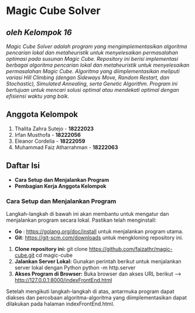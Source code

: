 # Magic Cube Solver
## *oleh Kelompok 16*

*Magic Cube Solver adalah program yang mengimplementasikan algoritma pencarian lokal dan metaheuristik untuk menyelesaikan permasalahan optimasi pada susunan Magic Cube.*
*Repository ini berisi implementasi berbagai algoritma pencarian lokal dan metaheuristik untuk menyelesaikan permasalahan Magic Cube. Algoritma yang diimplementasikan meliputi variasi Hill Climbing (dengan Sideways Move, Random Restart, dan Stochastic), Simulated Annealing, serta Genetic Algorithm. Program ini bertujuan untuk mencari solusi optimal atau mendekati optimal dengan efisiensi waktu yang baik.*

## Anggota Kelompok
1. Thalita Zahra Sutejo - **18222023**
2. Irfan Musthofa - **18222056**
3. Eleanor Cordelia - **18222059**
4. Muhammad Faiz Atharrahman - **18222063**

## Daftar Isi
- **Cara Setup dan Menjalankan Program**
- **Pembagian Kerja Anggota Kelompok**

### Cara Setup dan Menjalankan Program
Langkah-langkah di bawah ini akan membantu untuk mengatur dan menjalankan program secara lokal.
Pastikan telah menginstall:
- **Go** : https://golang.org/doc/install untuk menjalankan program utama.
- **Git**: https://git-scm.com/downloads untuk mengkloning repository ini.
1. **Clone repository ini:**
   git clone https://github.com/faizathr/magic-cube.git
   cd magic-cube
2. **Jalankan Server Lokal:**
   Gunakan perintah berikut untuk menjalankan server lokal dengan Python
   python -m http.server
3. **Akses Program di Browser:**
Buka browser dan akses URL berikut --> http://127.0.0.1:8000/indexFrontEnd.html

Setelah mengikuti langkah-langkah di atas, antarmuka program dapat diakses dan percobaan algoritma-algoritma yang diimplementasikan dapat dilakukan pada halaman indexFrontEnd.html.
